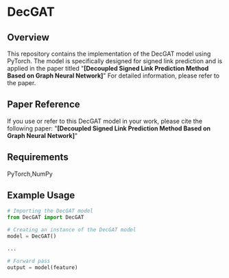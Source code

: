 # DecGAT


## Overview
This repository contains the implementation of the DecGAT model using PyTorch. The model is specifically designed for signed link prediction and is applied in the paper titled "**[Decoupled Signed Link Prediction Method Based on Graph Neural Network]**" For detailed information, please refer to the paper.

## Paper Reference
If you use or refer to this DecGAT model in your work, please cite the following paper:
"**[Decoupled Signed Link Prediction Method Based on Graph Neural Network]**"

## Requirements
PyTorch,NumPy

## Example Usage
```python
# Importing the DecGAT model
from DecGAT import DecGAT

# Creating an instance of the DecGAT model
model = DecGAT()

...

# Forward pass
output = model(feature)
